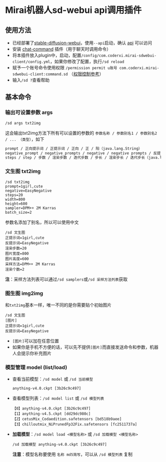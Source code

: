# Mirai机器人sd-webui api调用插件


## 使用方法
- 已经部署了[stable-diffusion-webui](https://github.com/AUTOMATIC1111/stable-diffusion-webui)，使用`--api`启动，确认 [api](https://github.com/AUTOMATIC1111/stable-diffusion-webui/wiki/API) 可以访问
- 安装 [chat-command](https://github.com/project-mirai/chat-command) 插件（用于聊天时调用命令）
- 将本插件放入plugin中，启动，配置`/config/com.coderxi.mirai-sdwebui-client/config.yml`，如果你修改了配置，执行`/sd reload`
- 赋予一个账号命令使用权限 `/permission permit u账号 com.coderxi.mirai-sdwebui-client:command.sd` （[权限控制参考](https://docs.mirai.mamoe.net/console/Permissions.html#%E8%A2%AB%E8%AE%B8%E5%8F%AF%E4%BA%BA-id)）
- 输入`/sd ?`查看帮助

## 基本命令

### 输出可设置参数 args

```properties
/sd args txt2img
```
这会输出txt2img方法下所有可以设置的参数的 `参数名称 / 参数别名1 / 参数别名2 / ... （类型）`，如下
```txt
prompt / 正向提示词 / 正提示词 / 正向 / 正 / 阳（java.lang.String）
negative_prompt / negative_prompts / negative / negative prompts / 反提示词 / 反向提示词 / 反向 / 反 / 阴（java.lang.String）
steps / step / 步数 / 渲染步数 / 迭代步数 / 步长 / 渲染步长 / 迭代步长（java.lang.Integer）
```

### 文生图 txt2img

```properties
/sd txt2img
prompt=1girl,cute
negative=EasyNegative
steps=20
width=800
height=600
sampler=DPM++ 2M Karras
batch_size=2
```
参数名添加了别名，所以可以使用中文
```properties
/sd 文生图
正提示词=1girl,cute
反提示词=EasyNegative
渲染步数=20
图片宽度=800
图片高度=600
采样方法=DPM++ 2M Karras
渲染个数=2
```
**注**：采样方法列表可以通过`/sd samplers`或`/sd 采样方法列表`获取

### 图生图 img2img
和`txt2img`基本一样，唯一不同的是你需要贴个初始图片
```properties
/sd 文生图
[图片]
正提示词=1girl,cute
反提示词=EasyNegative
```
- `[图片]`可以加在任意位置
- 如果你是手机不方便的话，可以先不提供`[图片]`而直接发送命令和参数，机器人会提示你补充图片

### 模型管理 model (list/load)

- 查看当前模型：`/sd model` 或 `/sd 当前模型`
  ```
  anything-v4.0.ckpt [3b26c9c497]
  ```
- 查看模型列表：`/sd model list` 或 `/sd 模型列表`
  ```
  【0】anything-v4.0.ckpt [3b26c9c497]
  【1】anything-v4.5.ckpt [dd29dc980c]
  【2】cetusMix_Codaedition.safetensors [bd518b9aee]
  【3】chilloutmix_NiPrunedFp32Fix.safetensors [fc2511737a]
  ```
- **加载模型**：`/sd model load <模型名称>` 或 `/sd 加载模型 <模型名称>`
  ```
  /sd 加载模型 anything-v4.0.ckpt [3b26c9c497]
  ```
  **注意**：模型名称要使用 `名称 md5简写`，可以从 `/sd 模型列表` 复制
